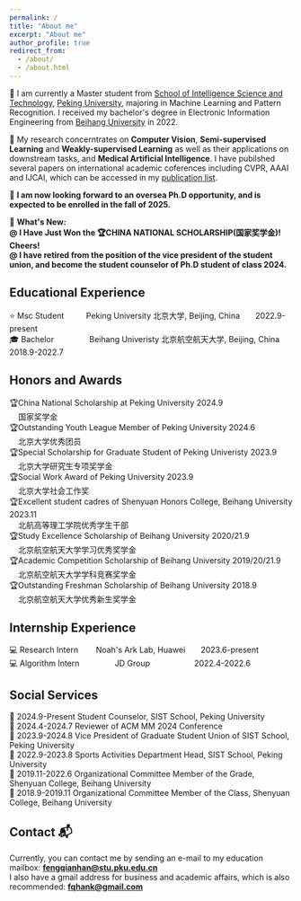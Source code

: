 ```yaml
---
permalink: /
title: "About me"
excerpt: "About me"
author_profile: true
redirect_from: 
  - /about/
  - /about.html
---
```


👀 I am currently a Master student from [School of Intelligence Science and Technology](https://sai.pku.edu.cn/), [Peking University](https://www.pku.edu.cn/), majoring in Machine Learning and Pattern Recognition. I received my bachelor's degree in Electronic Information Engineering from [Beihang University](https://www.buaa.edu.cn/) in 2022.  

🔎 My research concerntrates on **Computer Vision**, **Semi-supervised Learning** and **Weakly-supervised Learning** as well as their applications on downstream tasks, and **Medical Artificial Intelligence**. I have pubilshed several papers on international academic coferences including CVPR, AAAI and IJCAI, which can be accessed in my [publication list](https://fqhank.github.io/fengqianhan.github.io//publications/).  

🙌 **I am now looking forward to an oversea Ph.D opportunity, and is expected to be enrolled in the fall of 2025.**  

📝 **What's New:   
      @ I Have Just Won the 🏆CHINA NATIONAL SCHOLARSHIP(国家奖学金)! Cheers!  
      @ I have retired from the position of the vice president of the student union, and become the student counselor of Ph.D student of class 2024.**

## Educational Experience
⭐ Msc Student &nbsp;&nbsp;&nbsp;&nbsp;&nbsp;&nbsp;&nbsp;&nbsp; Peking University 北京大学, Beijing, China &nbsp;&nbsp;&nbsp;&nbsp;&nbsp; 2022.9-present  
🎓 Bachelor &nbsp;&nbsp;&nbsp;&nbsp;&nbsp;&nbsp; &nbsp;&nbsp;&nbsp;&nbsp;&nbsp;&nbsp;&nbsp; Beihang Univeristy 北京航空航天大学, Beijing, China &nbsp;&nbsp;&nbsp; 2018.9-2022.7

## Honors and Awards  
🏆China National Scholarship at Peking University 2024.9    
&nbsp;&nbsp;&nbsp; 国家奖学金  
🏆Outstanding Youth League Member of Peking University 2024.6  
&nbsp;&nbsp;&nbsp; 北京大学优秀团员   
🏆Special Scholarship for Graduate Student of Peking Univeristy 2023.9  
&nbsp;&nbsp;&nbsp; 北京大学研究生专项奖学金   
🏆Social Work Award of Peking University 2023.9   
&nbsp;&nbsp;&nbsp; 北京大学社会工作奖  
🏆Excellent student cadres of Shenyuan Honors College, Beihang University 2023.11   
&nbsp;&nbsp;&nbsp; 北航高等理工学院优秀学生干部   
🏆Study Excellence Scholarship of Beihang University 2020/21.9   
&nbsp;&nbsp;&nbsp; 北京航空航天大学学习优秀奖学金   
🏆Academic Competition Scholarship of Beihang University 2019/20/21.9   
&nbsp;&nbsp;&nbsp; 北京航空航天大学学科竞赛奖学金   
🏆Outstanding Freshman Scholarship of Beihang University 2018.9   
&nbsp;&nbsp;&nbsp; 北京航空航天大学优秀新生奖学金   

## Internship Experience
💻 Research Intern &nbsp;&nbsp;&nbsp;&nbsp;&nbsp;&nbsp; Noah's Ark Lab, Huawei &nbsp;&nbsp;&nbsp;&nbsp;&nbsp; 2023.6-present  
💻 Algorithm Intern &nbsp;&nbsp;&nbsp;&nbsp;&nbsp;&nbsp;&nbsp;&nbsp;&nbsp;&nbsp;&nbsp;&nbsp;&nbsp;&nbsp; JD Group &nbsp;&nbsp;&nbsp;&nbsp;&nbsp;&nbsp;&nbsp;&nbsp;&nbsp;&nbsp;&nbsp;&nbsp;&nbsp;&nbsp;&nbsp;&nbsp;&nbsp;&nbsp; 2022.4-2022.6

## Social Services
🙌 2024.9-Present Student Counselor, SIST School, Peking University   
🙌 2024.4-2024.7 Reviewer of ACM MM 2024 Conference   
🙌 2023.9-2024.8 Vice President of Graduate Student Union of SIST School, Peking University   
🙌 2022.9-2023.8 Sports Activities Department Head, SIST School, Peking University   
🙌 2019.11-2022.6 Organizational Committee Member of the Grade, Shenyuan College, Beihang University   
🙌 2018.9-2019.11 Organizational Committee Member of the Class, Shenyuan College, Beihang University   

## Contact 📬 
Currently, you can contact me by sending an e-mail to my education mailbox: **fengqianhan@stu.pku.edu.cn**  
I also have a gmail address for business and academic affairs, which is also recommended: **fqhank@gmail.com**
